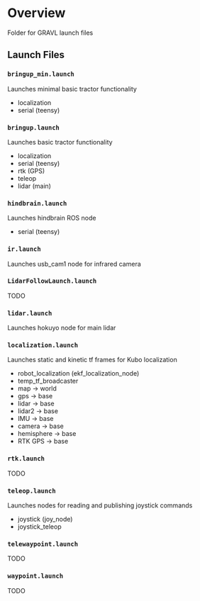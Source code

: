 # Overview
Folder for GRAVL launch files

## Launch Files
### `bringup_min.launch`
Launches minimal basic tractor functionality
- localization
- serial (teensy)

### `bringup.launch`
Launches basic tractor functionality
- localization
- serial (teensy)
- rtk (GPS)
- teleop
- lidar (main)

### `hindbrain.launch`
Launches hindbrain ROS node
- serial (teensy)

### `ir.launch`
Launches usb_cam1 node for infrared camera

### `LidarFollowLaunch.launch`
TODO

### `lidar.launch`
Launches hokuyo node for main lidar

### `localization.launch`
Launches static and kinetic tf frames for Kubo localization
- robot_localization (ekf_localization_node)
- temp_tf_broadcaster
- map -> world
- gps -> base
- lidar -> base
- lidar2 -> base
- IMU -> base
- camera -> base
- hemisphere -> base
- RTK GPS -> base

### `rtk.launch`
TODO

### `teleop.launch`
Launches nodes for reading and publishing joystick commands
- joystick (joy_node)
- joystick_teleop

### `telewaypoint.launch`
TODO

### `waypoint.launch`
TODO
